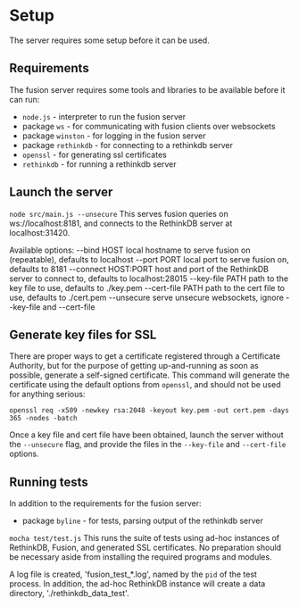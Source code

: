 # Setup
The server requires some setup before it can be used.

## Requirements
The fusion server requires some tools and libraries to be available before it
can run:

 * `node.js` - interpreter to run the fusion server
  * package `ws` - for communicating with fusion clients over websockets
  * package `winston` - for logging in the fusion server
  * package `rethinkdb` - for connecting to a rethinkdb server
 * `openssl` - for generating ssl certificates
 * `rethinkdb` - for running a rethinkdb server

## Launch the server

`node src/main.js --unsecure`
This serves fusion queries on ws://localhost:8181, and connects to the RethinkDB server at localhost:31420.

Available options:
  --bind HOST            local hostname to serve fusion on (repeatable), defaults to localhost
  --port PORT            local port to serve fusion on, defaults to 8181
  --connect HOST:PORT    host and port of the RethinkDB server to connect to, defaults to localhost:28015
  --key-file PATH        path to the key file to use, defaults to ./key.pem
  --cert-file PATH       path to the cert file to use, defaults to ./cert.pem
  --unsecure             serve unsecure websockets, ignore --key-file and --cert-file

## Generate key files for SSL
There are proper ways to get a certificate registered through a Certificate
Authority, but for the purpose of getting up-and-running as soon as possible,
generate a self-signed certificate.  This command will generate the certificate
using the default options from `openssl`, and should not be used for anything
serious:

`openssl req -x509 -newkey rsa:2048 -keyout key.pem -out cert.pem -days 365 -nodes -batch`

Once a key file and cert file have been obtained, launch the server without the `--unsecure`
flag, and provide the files in the `--key-file` and `--cert-file` options.

## Running tests

In addition to the requirements for the fusion server:
 * package `byline` - for tests, parsing output of the rethinkdb server

`mocha test/test.js`
This runs the suite of tests using ad-hoc instances of RethinkDB, Fusion, and generated SSL certificates.
No preparation should be necessary aside from installing the required programs and modules.

A log file is created, 'fusion_test_*.log', named by the `pid` of the test process.  In addition, the
ad-hoc RethinkDB instance will create a data directory, './rethinkdb_data_test'.
